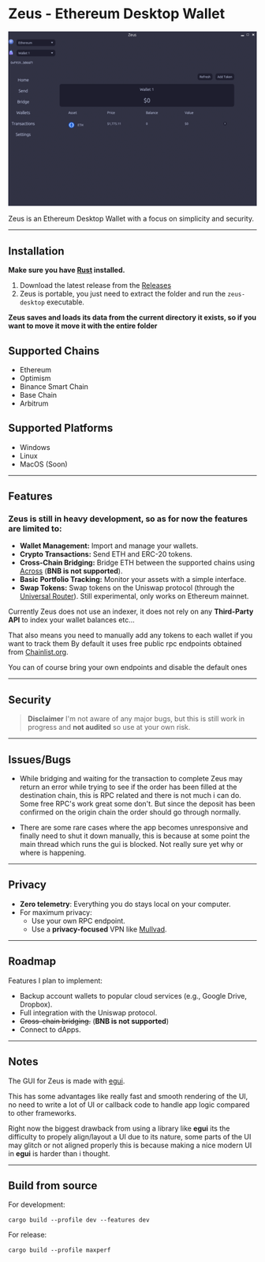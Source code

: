 # Zeus - Ethereum Desktop Wallet

![Screenshot](src/zeus.png)

 Zeus is an Ethereum Desktop Wallet with a focus on simplicity and security.
 
 ---
 
## Installation
**Make sure you have [Rust](https://www.rust-lang.org/tools/install) installed.**

1. Download the latest release from the [Releases](https://github.com/greekfetacheese/zeus/releases)
2. Zeus is portable, you just need to extract the folder and run the `zeus-desktop` executable.

**Zeus saves and loads its data from the current directory it exists, so if you want to move it move it with the entire folder**

## Supported Chains
- Ethereum
- Optimism
- Binance Smart Chain
- Base Chain
- Arbitrum


## Supported Platforms
- Windows
- Linux
- MacOS (Soon)

---

## Features

### Zeus is still in heavy development, so as for now the features are limited to:
- **Wallet Management:** Import and manage your wallets.
- **Crypto Transactions:** Send ETH and ERC-20 tokens.
- **Cross-Chain Bridging:** Bridge ETH between the supported chains using [Across](https://across.to/) (**BNB is not supported**).
- **Basic Portfolio Tracking:** Monitor your assets with a simple interface.
- **Swap Tokens:** Swap tokens on the Uniswap protocol (through the [Universal Router](https://docs.uniswap.org/contracts/v4/deployments)). Still experimental, only works on Ethereum mainnet.


 Currently Zeus does not use an indexer, it does not rely on any **Third-Party API** to index your wallet balances etc...
 
 That also means you need to manually add any tokens to each wallet if you want to track them
 By default it uses free public rpc endpoints obtained from [Chainlist.org](https://chainlist.org/).
 
 You can of course bring your own endpoints and disable the default ones

---

## Security
> **Disclaimer** I'm not aware of any major bugs, but this is still work in progress and **not audited** so use at your own risk.

---

## Issues/Bugs
- While bridging and waiting for the transaction to complete Zeus may return an error while trying to see if the order has been filled at the destination chain, this is RPC related and there is not much i can do. Some free RPC's work great some don't. But since the deposit has been confirmed on the origin chain the order should go through normally.

- There are some rare cases where the app becomes unresponsive and finally need to shut it down manually, this is because at some point the main thread which runs the gui is blocked. Not really sure yet why or where is happening.

---

## Privacy
- **Zero telemetry**: Everything you do stays local on your computer.
- For maximum privacy:
  - Use your own RPC endpoint.
  - Use a **privacy-focused** VPN like [Mullvad](https://mullvad.net/).
 
 ---

## Roadmap
Features I plan to implement:
- Backup account wallets to popular cloud services (e.g., Google Drive, Dropbox).
- Full integration with the Uniswap protocol.
- ~~Cross-chain bridging.~~ (**BNB is not supported**)
- Connect to dApps.

---

## Notes
The GUI for Zeus is made with [egui](https://github.com/emilk/egui).

This has some advantages like really fast and smooth rendering of the UI, no need to write a lot of UI or callback code to handle app logic compared to other frameworks.

Right now the biggest drawback from using a library like **egui** its the difficulty to propely align/layout a UI due to its nature, some parts of the UI may glitch or not aligned properly this is because making a nice modern UI in **egui** is harder than i thought.

---



## Build from source

For development:
```
cargo build --profile dev --features dev
```

For release:
```
cargo build --profile maxperf
```